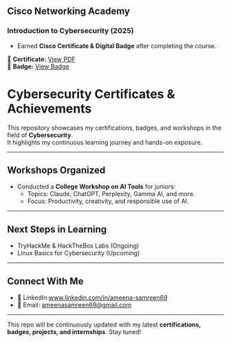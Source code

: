 ## Cisco Networking Academy
### Introduction to Cybersecurity (2025)
- Earned **Cisco Certificate & Digital Badge** after completing the course.

📜 **Certificate:** [View PDF](https://github.com/AmeenaSamreen110/Certificates-and-achievements/blob/main/Cisco_Cybersecurity_Certificate.pdf)  
🏅 **Badge:** [View Badge](https://github.com/AmeenaSamreen110/Certificates-and-achievements/blob/main/Cisco_Digital_Badge.pdf)
# Cybersecurity Certificates & Achievements  

This repository showcases my certifications, badges, and workshops in the field of **Cybersecurity**.  
It highlights my continuous learning journey and hands-on exposure.  

---

## Workshops Organized  
- Conducted a **College Workshop on AI Tools** for juniors:  
  - Topics: Claude, ChatGPT, Perplexity, Gamma AI, and more.  
  - Focus: Productivity, creativity, and responsible use of AI.  

---

## Next Steps in Learning  
- TryHackMe & HackTheBox Labs (Ongoing)  
- Linux Basics for Cybersecurity (Upcoming)  

---

## Connect With Me  
- 💼 LinkedIn:www.linkedin.com/in/ameena-samreen69
- 📧 Email: ameenasamreen69@gmail.com

---
 This repo will be continuously updated with my latest **certifications, badges, projects, and internships**. Stay tuned!  
